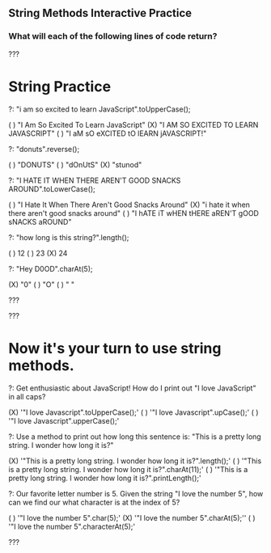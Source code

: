 ## String Methods Interactive Practice
### What will each of the following lines of code return?

???

# String Practice

?: "i am so excited to learn JavaScript".toUpperCase();

( ) "I Am So Excited To Learn JavaScript"
(X) "I AM SO EXCITED TO LEARN JAVASCRIPT" 
( ) "I aM sO eXCITED tO lEARN jAVASCRIPT!"

?: "donuts".reverse();

( ) "DONUTS"
( ) "dOnUtS"
(X) "stunod"

?: "I HATE IT WHEN THERE AREN'T GOOD SNACKS AROUND".toLowerCase();

( ) "I Hate It When There Aren't Good Snacks Around"
(X) "i hate it when there aren't good snacks around" 
( ) "I hATE iT wHEN tHERE aREN'T gOOD sNACKS aROUND"



?: "how long is this string?".length();

( ) 12
( ) 23
(X) 24



?: "Hey D0OD".charAt(5);

(X) "0"
( ) "O"
( ) " "

???

???

# Now it's your turn to use string methods. 

?: Get enthusiastic about JavaScript! How do I print out "I love JavaScript" in all caps?

(X) '"I love Javascript".toUpperCase();'
( ) '"I love Javascript".upCase();'
( ) '"I love Javascript".upperCase();'

?: Use a method to print out how long this sentence is: "This is a pretty long string. I wonder how long it is?"
 
(X) '"This is a pretty long string. I wonder how long it is?".length();'
( ) '"This is a pretty long string. I wonder how long it is?".charAt(11);'
( ) '"This is a pretty long string. I wonder how long it is?".printLength();'

?: Our favorite letter number is 5. Given the string "I love the number 5", how can we find our what character is at the index of 5?

( ) '"I love the number 5".char(5);'
(X) '"I love the number 5".charAt(5);''
( ) '"I love the number 5".characterAt(5);'

???